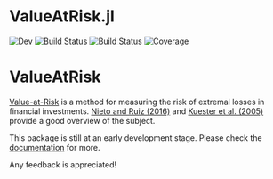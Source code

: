 # ValueAtRisk.jl

[![Dev](https://img.shields.io/badge/docs-dev-blue.svg)](https://chm-von-tla.github.io/ValueAtRisk.jl/dev)
[![Build Status](https://github.com/chm-von-tla/ValueAtRisk.jl/workflows/CI/badge.svg)](https://github.com/chm-von-tla/ValueAtRisk.jl/actions)
[![Build Status](https://travis-ci.com/chm-von-tla/ValueAtRisk.jl.svg?branch=master)](https://travis-ci.com/chm-von-tla/ValueAtRisk.jl)
[![Coverage](https://codecov.io/gh/chm-von-tla/ValueAtRisk.jl/branch/master/graph/badge.svg)](https://codecov.io/gh/chm-von-tla/ValueAtRisk.jl)

# ValueAtRisk

[Value-at-Risk](https://en.wikipedia.org/wiki/Value_at_risk) is a method for measuring the risk of extremal losses in financial investments. [Nieto and Ruiz (2016)](https://doi.org/10.1016/j.ijforecast.2015.08.003) and [Kuester et al. (2005)](https://doi.org/10.1093/jjfinec/nbj002) provide a good overview of the subject. 

This package is still at an early development stage. Please check the [documentation](https://chm-von-tla.github.io/ValueAtRisk.jl/dev) for more.

Any feedback is appreciated!
